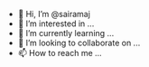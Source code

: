 - 👋 Hi, I’m @sairamaj
- 👀 I’m interested in ...
- 🌱 I’m currently learning ...
- 💞️ I’m looking to collaborate on ...
- 📫 How to reach me ...

<!---
sairamaj/sairamaj is a ✨ special ✨ repository because its `README.md` (this file) appears on your GitHub profile.
You can click the Preview link to take a look at your changes.
--->
